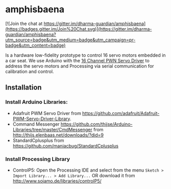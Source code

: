 # amphisbaena

[![Join the chat at https://gitter.im/dharma-guardian/amphisbaena](https://badges.gitter.im/Join%20Chat.svg)](https://gitter.im/dharma-guardian/amphisbaena?utm_source=badge&utm_medium=badge&utm_campaign=pr-badge&utm_content=badge)

Is a hardware low-fidelity prototype to control 16 servo motors embedded in a car seat. We use Arduino with the [16 Channel PWN Servo Driver](https://learn.adafruit.com/16-channel-pwm-servo-driver/overview) to address the servo motors and Processing via serial communication for calibration and control.

## Installation
### Install Arduino Libraries:
* Adafruit PWM Servo Driver from https://github.com/adafruit/Adafruit-PWM-Servo-Driver-Library.
* Command Messenger https://github.com/thijse/Arduino-Libraries/tree/master/CmdMessenger from http://thijs.elenbaas.net/downloads/?did=9
* StandardCplusplus from https://github.com/maniacbug/StandardCplusplus

### Install Processing Library
* ControlP5: Open the Processing IDE and select from the menu `Sketch > Import Library... > Add Library...` OR download it from http://www.sojamo.de/libraries/controlP5/